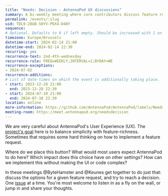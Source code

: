 ```yaml
---
title: "Needs: Decision - AntennaPod UX discussions"
summary: A bi-weekly meeting where core contributors discuss feature requests & make tough choices.
permalink: /events/:slug
uid: TDL9-28GB-50YV-P6X4-D48Y
sequence: 
# Optional. Defaults to 0 if left empty. Should be increased with 1 on every big event edit.
timezone: Europe/Brussels
datetime-start: 2024-02-14 21:00
datetime-end: 2024-02-14 22:30
recurring: yes
recurrence-text: 2nd-4th-wednesday
recurrence-rule: FREQ=WEEKLY;INTERVAL=2;BYDAY=WE
recurrence-exceptions:
- 2024-07-02
recurrence-additions: 
# List of date-times on which the event is additionally taking place.
- start: 2023-12-28 21:00
  end: 2023-12-28 22:30
- start: 2024-07-10 21:00
  end: 2024-07-10 22:30
location: online
more-information: https://github.com/AntennaPod/AntennaPod/labels/Needs%3A%20decision
meeting-room: https://meet.antennapod.org/needsdecision
---
```


We are very careful about AntennaPod's User Experience (UX). The [project's goal](/about) here is to balance simplicity with feature-richness. Sometimes that requires some hard thinking on how to implement a feature request.

Where do we place this button? What would most users expect AntennaPod to do here? Which impact does this choice have on other settings? How can we implement this without making the UI or code complex?

In these meetings @ByteHamster and @Keunes get together to do just that: discuss the options for a given feature request, and try to reach a decision. One [issue](https://github.com/AntennaPod/AntennaPod/labels/Needs%3A%20decision) at a time. You're most welcome to listen in as a fly on the wall, or jump in and share your thoughts.

